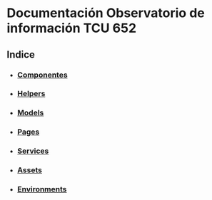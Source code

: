 # Documentación Observatorio de información TCU 652 

## Indice
   * ### [Componentes](Observatorio/src/app/components)
   * ### [Helpers](Observatorio/src/app/helpers)
   * ### [Models](Observatorio/src/app/models)
   * ### [Pages](Observatorio/src/app/pages)
   * ### [Services](Observatorio/src/app/services)
   * ### [Assets](Observatorio/src/assets)
   * ### [Environments](Observatorio/src/environments)

